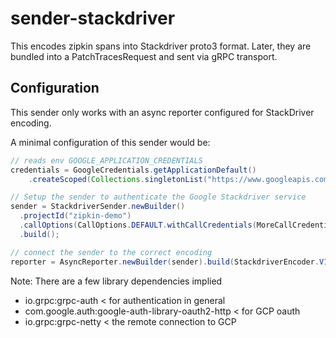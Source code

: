 # sender-stackdriver

This encodes zipkin spans into Stackdriver proto3 format. Later, they
are bundled into a PatchTracesRequest and sent via gRPC transport.

## Configuration

This sender only works with an async reporter configured for StackDriver
encoding.

A minimal configuration of this sender would be:

```java
// reads env GOOGLE_APPLICATION_CREDENTIALS
credentials = GoogleCredentials.getApplicationDefault()
    .createScoped(Collections.singletonList("https://www.googleapis.com/auth/trace.append"));

// Setup the sender to authenticate the Google Stackdriver service
sender = StackdriverSender.newBuilder()
  .projectId("zipkin-demo")
  .callOptions(CallOptions.DEFAULT.withCallCredentials(MoreCallCredentials.from(credentials)))
  .build();

// connect the sender to the correct encoding
reporter = AsyncReporter.newBuilder(sender).build(StackdriverEncoder.V1);
```

Note: There are a few library dependencies implied
* io.grpc:grpc-auth < for authentication in general
* com.google.auth:google-auth-library-oauth2-http < for GCP oauth
* io.grpc:grpc-netty < the remote connection to GCP